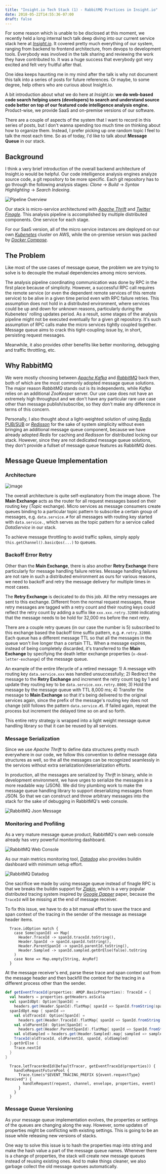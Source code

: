 ```yaml
---
title: "Insight.io Tech Stack (1) - RabbitMQ Practices in Insight.io"
date: 2018-05-22T14:55:36-07:00
draft: false
---
```



For some reason which is unable to be disclosed at this moment, we recently held a long internal
tech talk deep diving into our current service stack here at [*Insight.io*](https://insight.io). It covered pretty much everything of our system,
ranging from backend to frontend architecture, from devops to development tools. Everybody was involved in
the talk sharing and reviewing the work they have contributed to. It was a huge success that everybody got
very excited and felt very fruitful after that.

One idea keeps haunting me in my mind after the talk is why not document this talk into a series of posts for future
references. Or maybe, to some degree, help others who are curious about Insight.io.

A bit introduction about what we do here at *Insight.io*: **we do web-based code search helping users (developers) to search and understand
source code better on top of our featured code intelligence analysis engine.** Product-wise, we provide SaaS and on-premise
versions of our software.

There are a couple of aspects of the system that I want to record in this series of posts, but I don't wanna spending too much
time on thinking about how to organize them. Instead, I prefer picking up one random topic I feel to talk the most each time. So as of today,
I'd like to talk about **Message Queue** in our stack.

## Background

I think a very brief introduction of the overall backend architecture of Insight.io would be helpful. Our code intelligence analysis engines
analyze source code, a git repository to be more specific. Each git repository has to go through the following analysis stages: *Clone* -> *Build*
-> *Syntax Highlighting* -> *Search Indexing*.

![Pipeline Overview](/img/pipeline-overview.png)

Our stack is micro-service architectured with [*Apache Thrift*](https://thrift.apache.org) and [*Twitter Finagle*](https://twitter.github.io/finagle/).
This analysis pipeline is accomplished by multiple distributed components. One service for each stage.

For our SaaS version, all of the micro service instances are deployed on our own [*Kubenetes*](https://kubernetes.io/) cluster on AWS, while the
on-premise version was packed by [*Docker Compose*](https://docs.docker.com/compose/).

## The Problem

Like most of the use cases of message queue, the problem we are trying to solve is to decouple the mutual dependencies among micro services.

The analysis pipeline coordinating communication was done by RPC in the first place because of simplicity. However, a successful RPC call requires the
remote service (or even the dependent remote services of this remote service) to be alive in a given time period even with RPC failure retries. This
assumption does not hold in a distributed environment, where services could be up and down for unknown reasons, particularly during the Kubenetes' rolling
updates period. As a result, some stages of the analysis pipeline might not be executed eventually for a given git repository. It's such assumption of RPC
calls make the micro services tightly coupled together. Message queue aims to crack this tight-coupling issue by, in short, persisting request messages.

Meanwhile, it also provides other benefits like better monitoring, debugging and traffic throttling, etc.

## Why RabbitMQ

We were mostly choosing between [*Apache Kafka*](https://kafka.apache.org) and [*RabbitMQ*](https://www.rabbitmq.com) back then, both of which are the most
commonly adopted message queue solutions. The major reason *RabbitMQ* stands out is its independents, while *Kafka* relies on an additional *ZooKeeper*
server. Our use case does not have an extremely high throughput and we don't have any particular rare use case other than message publish/subscribe,
so they don't make any difference in terms of this concern.

Personally, I also thought about a light-weighted solution of using [*Redis* PUB/SUB](https://redis.io/topics/pubsub) or
[*Redisson*](https://redisson.org) for the sake of system simplicity without even bringing an additional message queue component,
because we have already adopted *Redis* for caching and *Redisson* for distributed locking our stack. However, since they are not
dedicated message queue solutions, they don't provide a fullset of message queue features as RabbitMQ does.

## Message Queue Implementation

### Architecture

![image](/img/message-queue-architecture.png)

The overall architecture is quite self-explanatory from the image above. The **Main Exchange** acts
as the router for all request messages based on their routing key (*Topic* exchange). Micro services
as message consumers create queues binding to a particular topic pattern to subscribe a certain group
of messages, e.g. `data.service.#` for all messages with routing key started with `data.service.`, which
serves as the topic pattern for a service called *DataService* in our stack.

To achieve message throttling to avoid traffic spikes, simply apply `this.getChannel().basicQos(...)` to
queues.

### Backoff Error Retry

Other than the **Main Exchange**, there is also another **Retry Exchange** there particularly for message
handling failure retries. Message handling failures are not rare in such a distributed environment as ours
for various reasons, we need to backoff and retry the message delivery for multiple times in most cases.

The **Retry Exchange** is decicated to do this job. All the retry messages are sent to this exchange.
Different from the normal request messages, these retry messages are tagged with a retry count and their
routing keys could reflect the retry count by adding a suffix like `xxx.xxx.retry.32000` indicating that
the message needs to be hold for 32,000 ms before the next retry.

There are a couple retry queues (in our case the number is 5) subscribed to this exchange based the
backoff time suffix pattern, e.g. `#.retry.32000`. Each queue has a different message TTL so that all the
messages in the queue won't live longer than a certain TTL. When a message expires, instead of being
completely discarded, it's transferred to the **Main Exchange** by specifying the death letter exchange
properties (`x-dead-letter-exchange`) of the message queue.

An example of the entire lifecycle of a retired message: 1) A message with routing key `data.service.xxx`
was handled unsuccessfully; 2) Redirect the message to the **Retry Exchange** and increment the retry count
tag by 1 and update they routing key to be `data.service.xxx.retry.8000`; 3) Hold the message by the
message queue with TTL 8,000 ms; 4) Transfer the message to **Main Exchange** so that it's being delivered
to the original services again, since the prefix of the message's routing key does not change (still
follows the pattern `data.service.#`). If failed again, repeat the process but increment the delayed time 
so on and so forth.

This entire retry strategy is wrapped into a light weight message queue handling library so that it can be
reused by all services.

### Message Serialization

Since we use *Apache Thrift* to define data structures pretty much everywhere in our code, we follow this
convention to define message data structures as well, so the all the messages can be recognized seamlessly
in the services without extra serialization/deserialization efforts.

In production, all the messages are serialized by *Thrift* in binary, while in development environment, we
have urges to serialize the messages in a more readable way (JSON). We did tiny plumbing work to make the
message queue handling library to support deserializing messages from JSON. So that we can construct and
throw arbitrary messages into the stack for the sake of debugging in RabbitMQ's web console.

![RabbitMQ Json Message](/img/message-queue-json.png) 

### Monitoring and Profiling

As a very mature message queue product, RabbitMQ's own web console already has very powerful monitoring
dashboard.

![RabbitMQ Web Console](/img/rabbitmq-web-console.png)

As our main metrics monitoring tool, [*Datadog*](https://www.datadoghq.com) also provides buildin dashboard
with minimum setup effort.

![RabbitMQ Datadog](/img/rabbitmq-datadog-dashboard.png)

One sacrifice we made by using message queue instead of finagle RPC is that we breaks the buildin support for
[*Zipkin*](https://zipkin.io), which is a very popular distributed tracing system inspired by
[*Google Dapper*](https://ai.google/research/pubs/pub36356) paper, because the `TraceId` will be missing at the
end of message receiver.

To fix this issue, we have to do a bit manual effort to save the trace and span context of the tracing in the sender
of the message as message header items.

```
  Trace.idOption match {
    case Some(spanId) => Map(
      Header.TraceId -> spanId.traceId.toString(),
      Header.SpanId -> spanId.spanId.toString(),
      Header.ParentSpanId -> spanId.parentId.toString(),
      Header.Sampled -> spanId.sampled.getOrElse(false).toString
    )
    case None => Map.empty[String, AnyRef]
  }
```

At the message receiver's end, parse these trace and span context out from the message header and then backfill
the context for the tracing in a different process other than the sender.

```scala
def getEventTraceId(properties: AMQP.BasicProperties): TraceId = {
  val headers = properties.getHeaders.asScala
  val spanIdOpt: Option[SpanId] =
    headers.get(Header.SpanId).flatMap{ spanId => SpanId.fromString(spanId.toString) }
  spanIdOpt.map { spanId =>
    val oldTraceId: Option[SpanId] =
      headers.get(Header.TraceId).flatMap{ spanId => SpanId.fromString(spanId.toString) }
    val oldParentId: Option[SpanId] =
      headers.get(Header.ParentSpanId).flatMap{ spanId => SpanId.fromString(spanId.toString) }
    val oldSampled = headers.get(Header.Sampled).map{ sampled => sampled.toString.toBoolean }
    TraceId(oldTraceId, oldParentId, spanId, oldSampled)
  }.getOrElse {
    Trace.nextId
  }
}
```

```
  Trace.letTracerAndId(DefaultTracer, getEventTraceId(properties)) {
    handleRequestFuturePool {
      Trace.time(s"$EVENT_TRACING_PREFIX ${event.requestType} Received") {
        handleRequest(request, channel, envelope, properties, event)
      }
    }
  }
```

### Message Queue Versioning

As your message queue implementation evolves, the properties or settings of the queues are changing
along the way. However, some updates of properties might be conflicting with existing settings. This
is going to be an issue while releasing new versions of stacks.

One way to solve this issue is to hash the properties map into string and make the hash value a part
of the message queue names. Whenever there is a change of properties, the stack will create new message
queues instead of reusing existing ones. And to make things cleaner, we also garbage collect the old
message queues automatically.